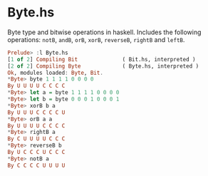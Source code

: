 Byte.hs
=======

Byte type and bitwise operations in haskell. Includes the following operations: `notB`, `andB`, `orB`, `xorB`, `reverseB`, `rightB` and `leftB`.

```haskell
Prelude> :l Byte.hs 
[1 of 2] Compiling Bit              ( Bit.hs, interpreted )
[2 of 2] Compiling Byte             ( Byte.hs, interpreted )
Ok, modules loaded: Byte, Bit.
*Byte> byte 1 1 1 1 0 0 0 0
By U U U U C C C C
*Byte> let a = byte 1 1 1 1 0 0 0 0
*Byte> let b = byte 0 0 0 1 0 0 0 1
*Byte> xorB b a
By U U U C C C C U
*Byte> orB a a
By U U U U C C C C
*Byte> rightB a
By C U U U U C C C
*Byte> reverseB b
By U C C C U C C C
*Byte> notB a
By C C C C U U U U
```
